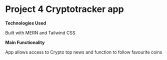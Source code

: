# Project 4 Cryptotracker app

**Technologies Used**

Built with MERN and Tailwind CSS

**Main Functionality**

App allows access to Crypto top news and function to follow favourite coins